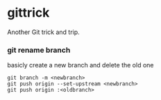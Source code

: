# gittrick
Another Git trick and trip.


### git rename branch
basicly create a new branch and delete the old one
```shell
git branch -m <newbranch>
git push origin --set-upstream <newbranch>
git push origin :<oldbranch>
```


